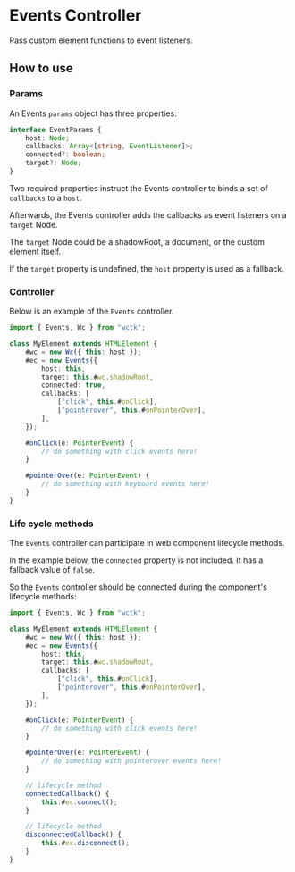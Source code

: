 # Events Controller

Pass custom element functions to event listeners.

## How to use

### Params

An Events `params` object has three properties:

```ts
interface EventParams {
	host: Node;
	callbacks: Array<[string, EventListener]>;
	connected?: boolean;
	target?: Node;
}
```

Two required properties instruct the Events controller to binds a set of `callbacks` to a `host`.

Afterwards, the Events controller adds the callbacks as event listeners on a `target` Node.

The `target` Node could be a shadowRoot, a document, or the custom element itself.

If the `target` property is undefined, the `host` property is used as a fallback.

### Controller

Below is an example of the `Events` controller.

```ts
import { Events, Wc } from "wctk";

class MyElement extends HTMLElement {
	#wc = new Wc({ this: host });
	#ec = new Events({
		host: this,
		target: this.#wc.shadowRoot,
		connected: true,
		callbacks: [
			["click", this.#onClick],
			["pointerover", this.#onPointerOver],
		],
	});

	#onClick(e: PointerEvent) {
		// do something with click events here!
	}

	#pointerOver(e: PointerEvent) {
		// do something with keyboard events here!
	}
}
```

### Life cycle methods

The `Events` controller can participate in web component lifecycle methods.

In the example below, the `connected` property is not included. It has a fallback value of `false`.

So the `Events` controller should be connected during the component's lifecycle methods:

```ts
import { Events, Wc } from "wctk";

class MyElement extends HTMLElement {
	#wc = new Wc({ this: host });
	#ec = new Events({
		host: this,
		target: this.#wc.shadowRoot,
		callbacks: [
			["click", this.#onClick],
			["pointerover", this.#onPointerOver],
		],
	});

	#onClick(e: PointerEvent) {
		// do something with click events here!
	}

	#pointerOver(e: PointerEvent) {
		// do something with pointerover events here!
	}

	// lifecycle method
	connectedCallback() {
		this.#ec.connect();
	}

	// lifecycle method
	disconnectedCallback() {
		this.#ec.disconnect();
	}
}
```
